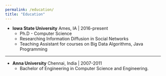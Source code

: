 ```yaml
---
permalink: /education/
title: "Education"
---
```


* __Iowa State University__ Ames, IA \| 2016-present
    * Ph.D - Computer Science
    * Researching Information Diffusion in Social Networks
    * Teaching Assistant for courses on Big Data Algorithms, Java Programming

---

* __Anna University__ Chennai, India \| 2007-2011
    * Bachelor of Engineering in Computer Science and Engineering.